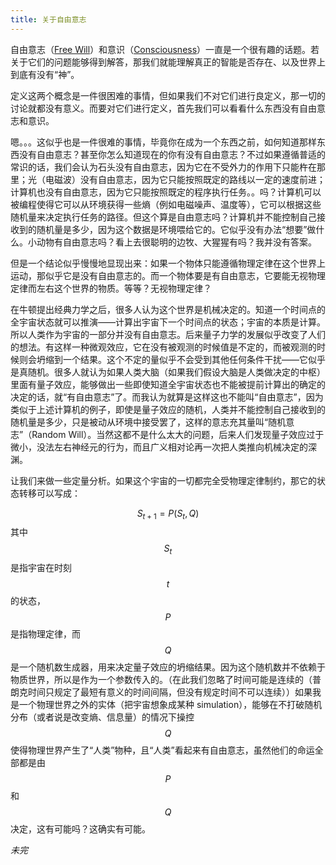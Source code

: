 ```yaml
---
title: 关于自由意志
---
```

自由意志（[Free Will](https://en.wikipedia.org/wiki/Free_will)）和意识（[Consciousness](https://en.wikipedia.org/wiki/Consciousness)）一直是一个很有趣的话题。若关于它们的问题能够得到解答，那我们就能理解真正的智能是否存在、以及世界上到底有没有“神”。

定义这两个概念是一件很困难的事情，但如果我们不对它们进行良定义，那一切的讨论就都没有意义。而要对它们进行定义，首先我们可以看看什么东西没有自由意志和意识。

嗯。。。这似乎也是一件很难的事情，毕竟你在成为一个东西之前，如何知道那样东西没有自由意志？甚至你怎么知道现在的你有没有自由意志？不过如果遵循普适的常识的话，我们会认为石头没有自由意志，因为它在不受外力的作用下只能杵在那里；光（电磁波）没有自由意志，因为它只能按照既定的路线以一定的速度前进；计算机也没有自由意志，因为它只能按照既定的程序执行任务。。吗？计算机可以被编程使得它可以从环境获得一些熵（例如电磁噪声、温度等），它可以根据这些随机量来决定执行任务的路径。但这个算是自由意志吗？计算机并不能控制自己接收到的随机量是多少，因为这个数据是环境喂给它的。它似乎没有办法“想要”做什么。小动物有自由意志吗？看上去很聪明的边牧、大猩猩有吗？我并没有答案。

但是一个结论似乎慢慢地显现出来：如果一个物体只能遵循物理定律在这个世界上运动，那似乎它是没有自由意志的。而一个物体要是有自由意志，它要能无视物理定律而左右这个世界的物质。等等？无视物理定律？

在牛顿提出经典力学之后，很多人认为这个世界是机械决定的。知道一个时间点的全宇宙状态就可以推演——计算出宇宙下一个时间点的状态；宇宙的本质是计算。所以人类作为宇宙的一部分并没有自由意志。后来量子力学的发展似乎改变了人们的想法。有这样一种微观效应，它在没有被观测的时候值是不定的，而被观测的时候则会坍缩到一个结果。这个不定的量似乎不会受到其他任何条件干扰——它似乎是真随机。很多人就认为如果人类大脑（如果我们假设大脑是人类做决定的中枢）里面有量子效应，能够做出一些即使知道全宇宙状态也不能被提前计算出的确定的决定的话，就“有自由意志”了。而我认为就算是这样这也不能叫“自由意志”，因为类似于上述计算机的例子，即使是量子效应的随机，人类并不能控制自己接收到的随机量是多少，只是被动从环境中接受罢了，这样的意志充其量叫“随机意志”（Random Will）。当然这都不是什么太大的问题，后来人们发现量子效应过于微小，没法左右神经元的行为，而且广义相对论再一次把人类推向机械决定的深渊。

让我们来做一些定量分析。如果这个宇宙的一切都完全受物理定律制约，那它的状态转移可以写成：

$$
S_{t+1} = P(S_t, Q)
$$
其中 $$ S_t $$ 是指宇宙在时刻 $$ t $$ 的状态，$$ P $$ 是指物理定律，而 $$ Q $$ 是一个随机数生成器，用来决定量子效应的坍缩结果。因为这个随机数并不依赖于物质世界，所以是作为一个参数传入的。（在此我们忽略了时间可能是连续的（普朗克时间只规定了最短有意义的时间间隔，但没有规定时间不可以连续））如果我是一个物理世界之外的实体（把宇宙想象成某种 simulation），能够在不打破随机分布（或者说是改变熵、信息量）的情况下操控 $$ Q $$ 使得物理世界产生了“人类”物种，且“人类”看起来有自由意志，虽然他们的命运全部都是由 $$ P $$ 和 $$ Q $$ 决定，这有可能吗？这确实有可能。

_未完_
